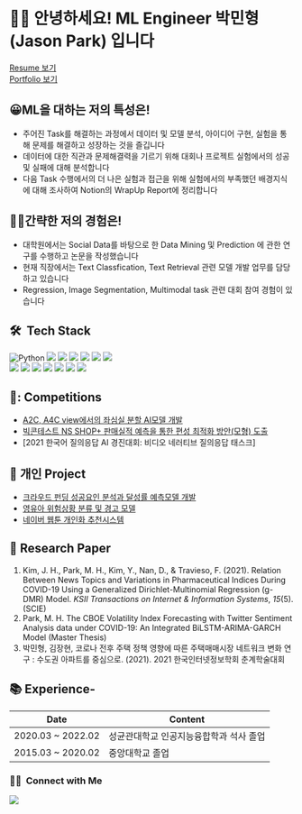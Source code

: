 # 👋🏻 안녕하세요!  ML Engineer 박민형(Jason Park) 입니다

[Resume 보기](https://bit.ly/3t8ESg6)  
[Portfolio 보기](https://bit.ly/3JRKEsD)

## 😀ML을 대하는 저의 특성은!
- 주어진 Task를 해결하는 과정에서 데이터 및 모델 분석, 아이디어 구현, 실험을 통해 문제를 해결하고 성장하는 것을 즐깁니다  
- 데이터에 대한 직관과 문제해결력을 기르기 위해 대회나 프로젝트 실험에서의 성공 및 실패에 대해 분석합니다  
- 다음 Task 수행에서의 더 나은 실험과 접근을 위해 실험에서의 부족했던 배경지식에 대해 조사하여 Notion의 WrapUp Report에 정리합니다  

## 👏🏻간략한 저의 경험은!
- 대학원에서는 Social Data를 바탕으로 한 Data Mining 및 Prediction 에 관한 연구를 수행하고 논문을 작성했습니다
- 현재 직장에서는 Text Classfication, Text Retrieval 관련 모델 개발 업무를 담당하고 있습니다
- Regression, Image Segmentation, Multimodal task 관련 대회 참여 경험이 있습니다

## 🛠 &nbsp;Tech Stack

![Python](https://img.shields.io/badge/-Python-05122A?style=flat&logo=python) <img src="https://img.shields.io/badge/-pytorch-05122A?style=flat&logo=pytorch"/> <img src="https://img.shields.io/badge/-tensorflow-05122A?style=flat&logo=tensorflow"/> <img src="https://img.shields.io/badge/-pandas-05122A?style=flat&logo=pandas"/> <img src="https://img.shields.io/badge/-numpy-05122A?style=flat&logo=numpy"/> <img src="https://img.shields.io/badge/-sklearn-05122A?style=flat&logo=scikit-learn"/>
<img src="https://img.shields.io/badge/-selenium-05122A?style=flat&logo=selenium"/>  
<img src="https://img.shields.io/badge/-gcp-05122A?style=flat&logo=google-cloud"/>
<img src="https://img.shields.io/badge/-github-05122A?style=flat&logo=github"/> <img src="https://img.shields.io/badge/-gitlab-05122A?style=flat&logo=gitlab"/> <img src="https://img.shields.io/badge/-ubuntu-05122A?style=flat&logo=ubuntu"/> <img src="https://img.shields.io/badge/-slack-05122A?style=flat&logo=slack"/> <img src="https://img.shields.io/badge/-notion-05122A?style=flat&logo=notion"/> <img src="https://img.shields.io/badge/-vscode-05122A?style=flat&logo=visual-studio-code"/>

## 🏃: Competitions
- [A2C, A4C view에서의 좌심실 분할 AI모델 개발](https://github.com/pminhyung/ventricates-segmentation-pytorch)
- [빅콘테스트 NS SHOP+ 판매실적 예측을 통한 편성 최적화 방안(모형) 도출](https://github.com/pminhyung/homeshopping-sales-prediction)
- [2021 한국어 질의응답 AI 경진대회: 비디오 네러티브 질의응답 태스크]

## 🎇 개인 Project
- [크라우드 펀딩 성공요인 분석과 달성률 예측모델 개발](https://github.com/pminhyung/crowdfunding-prediction)
- [영유아 위험상황 분류 및 경고 모델](https://github.com/pminhyung/baby-danger-detection-keras)
- [네이버 웹툰 개인화 추천시스템](https://github.com/pminhyung/naver-webtoon-recommendation-system)

## 🔖 Research Paper
1. Kim, J. H., Park, M. H., Kim, Y., Nan, D., & Travieso, F. (2021). Relation Between News Topics and Variations in Pharmaceutical Indices During COVID-19 Using a Generalized Dirichlet-Multinomial Regression (g-DMR) Model. *KSII Transactions on Internet & Information Systems*, *15*(5). (SCIE)
2. Park, M. H. The CBOE Volatility Index Forecasting with Twitter Sentiment Analysis data under COVID-19: An Integrated BiLSTM-ARIMA-GARCH Model (Master Thesis)
3. 박민형, 김장현, 코로나 전후 주택 정책 영향에 따른 주택매매시장 네트워크 변화 연구 : 수도권 아파트를 중심으로. (2021).  2021 한국인터넷정보학회 춘계학술대회

## 📚 Experience- 

| Date      | Content                                             |
|-----------|-----------------------------------------------------|
| 2020.03 ~ 2022.02 | 성균관대학교 인공지능융합학과 석사 졸업   |
| 2015.03 ~ 2020.02 | 중앙대학교 졸업                             |

### 🤝🏻 &nbsp;Connect with Me
<img src="https://img.shields.io/badge/-pminhyung12@gmail.com-05122A?style=flat&logo=gmail"/>
